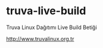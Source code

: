 truva-live-build
================

Truva Linux Dağıtımı Live Build Betiği 

http://www.truvalinux.org.tr